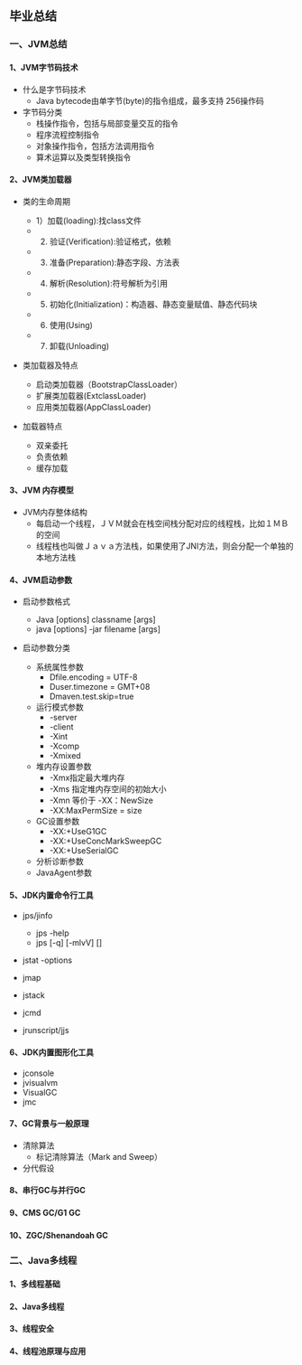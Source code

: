 ## 毕业总结
### 一、JVM总结
#### 1、JVM字节码技术
- 什么是字节码技术
   - Java bytecode由单字节(byte)的指令组成，最多支持
256操作码
- 字节码分类
   - 栈操作指令，包括与局部变量交互的指令
   - 程序流程控制指令
   - 对象操作指令，包括方法调用指令
   - 算术运算以及类型转换指令

#### 2、JVM类加载器
- 类的生命周期
   - 1）加载(loading):找class文件
   - 2) 验证(Verification):验证格式，依赖
   - 3) 准备(Preparation):静态字段、方法表
   - 4) 解析(Resolution):符号解析为引用
   - 5) 初始化(Initialization)：构造器、静态变量赋值、静态代码块
   - 6) 使用(Using)
   - 7) 卸载(Unloading)

- 类加载器及特点
   - 启动类加载器（BootstrapClassLoader）
   - 扩展类加载器(ExtclassLoader)
   - 应用类加载器(AppClassLoader)

- 加载器特点
   - 双亲委托
   - 负责依赖
   - 缓存加载

#### 3、JVM 内存模型
- JVM内存整体结构
   - 每启动一个线程，ＪＶＭ就会在栈空间栈分配对应的线程栈，比如１ＭＢ的空间
   - 线程栈也叫做Ｊａｖａ方法栈，如果使用了JNI方法，则会分配一个单独的本地方法栈

#### 4、JVM启动参数

- 启动参数格式
   - Java [options] classname [args]
   - java [options] -jar filename [args]

- 启动参数分类
   - 系统属性参数
      - Dfile.encoding = UTF-8
      - Duser.timezone = GMT+08
      - Dmaven.test.skip=true
   - 运行模式参数
      - -server
      - -client
      - -Xint
      - -Xcomp
      - -Xmixed
   - 堆内存设置参数
      - -Xmx指定最大堆内存
      - -Xms 指定堆内存空间的初始大小
      - -Xmn 等价于 -XX：NewSize
      - -XX:MaxPermSize = size
   - GC设置参数
      - -XX:+UseG1GC
      - -XX:+UseConcMarkSweepGC
      - -XX:+UseSerialGC
   - 分析诊断参数
   - JavaAgent参数

#### 5、JDK内置命令行工具
- jps/jinfo
   - jps -help
   - jps [-q] [-mlvV] [<hostid>]

- jstat -options  
- jmap
- jstack
- jcmd
- jrunscript/jjs



#### 6、JDK内置图形化工具
- jconsole
- jvisualvm
- VisualGC
- jmc


#### 7、GC背景与一般原理
- 清除算法
   - 标记清除算法（Mark and Sweep）
- 分代假设

#### 8、串行GC与并行GC


#### 9、CMS GC/G1 GC

#### 10、ZGC/Shenandoah GC


### 二、Java多线程

#### 1、多线程基础

#### 2、Java多线程

#### 3、线程安全

#### 4、线程池原理与应用








































